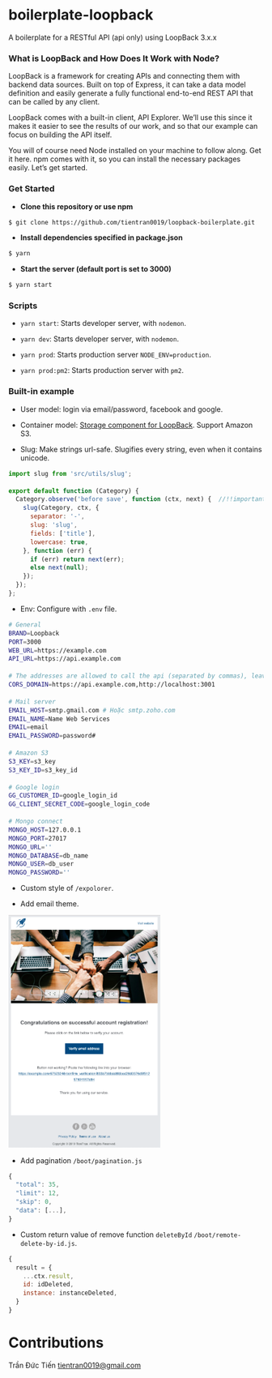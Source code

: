 # boilerplate-loopback

A boilerplate for a RESTful API (api only) using LoopBack 3.x.x

### What is LoopBack and How Does It Work with Node?
LoopBack is a framework for creating APIs and connecting them with backend data sources. Built on top of Express, it can take a data model definition and easily generate a fully functional end-to-end REST API that can be called by any client.

LoopBack comes with a built-in client, API Explorer. We’ll use this since it makes it easier to see the results of our work, and so that our example can focus on building the API itself.

You will of course need Node installed on your machine to follow along. Get it here. npm comes with it, so you can install the necessary packages easily. Let’s get started.


### Get Started
- **Clone this repository or use npm**
```bash
$ git clone https://github.com/tientran0019/loopback-boilerplate.git
```

- **Install dependencies specified in package.json**
```bash
$ yarn
```

- **Start the server (default port is set to 3000)**
```bash
$ yarn start
```

### Scripts
- `yarn start`:  Starts developer server, with `nodemon`.

- `yarn dev`: Starts developer server, with `nodemon`.

- `yarn prod`: Starts production server `NODE_ENV=production`.

- `yarn prod:pm2`: Starts production server with `pm2`.

### Built-in example
- User model: login via email/password, facebook and google.

- Container model: [Storage component for LoopBack](https://github.com/strongloop/loopback-component-storage). Support Amazon S3.

- Slug: Make strings url-safe. Slugifies every string, even when it contains unicode.

```js
import slug from 'src/utils/slug';

export default function (Category) {
  Category.observe('before save', function (ctx, next) {  //!!important
    slug(Category, ctx, {
      separator: '-',
      slug: 'slug',
      fields: ['title'],
      lowercase: true,
    }, function (err) {
      if (err) return next(err);
      else next(null);
    });
  });
};
```

- Env: Configure with `.env` file.

```bash
# General
BRAND=Loopback
PORT=3000
WEB_URL=https://example.com
API_URL=https://api.example.com

# The addresses are allowed to call the api (separated by commas), leaving empty meaning that any place is called
CORS_DOMAIN=https://api.example.com,http://localhost:3001

# Mail server
EMAIL_HOST=smtp.gmail.com # Hoặc smtp.zoho.com
EMAIL_NAME=Name Web Services
EMAIL=email
EMAIL_PASSWORD=password#

# Amazon S3
S3_KEY=s3_key
S3_KEY_ID=s3_key_id

# Google login
GG_CUSTOMER_ID=google_login_id
GG_CLIENT_SECRET_CODE=google_login_code

# Mongo connect
MONGO_HOST=127.0.0.1
MONGO_PORT=27017
MONGO_URL=''
MONGO_DATABASE=db_name
MONGO_USER=db_user
MONGO_PASSWORD=''
```

- Custom style of `/expolorer`.

- Add email theme.

<img src="./screenshot/email.png" width="300" />

- Add pagination `/boot/pagination.js`

```js
{
  "total": 35,
  "limit": 12,
  "skip": 0,
  "data": [...],
}
```

- Custom return value of remove function `deleteById` `/boot/remote-delete-by-id.js`.

```js
{
  result = {
    ...ctx.result,
    id: idDeleted,
    instance: instanceDeleted,
  }
}
```

# Contributions
Trần Đức Tiến <tientran0019@gmail.com>
